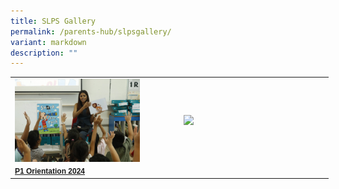 ```yaml
---
title: SLPS Gallery
permalink: /parents-hub/slpsgallery/
variant: markdown
description: ""
---
```

<table border="0" cellpadding="0" cellspacing="0" style="width:509px">
	<tbody>
		<tr>
			<td style="width:274px"><a href="https://photos.app.goo.gl/mJGdALhZY9YKPgQU6">
				<img style="float:left;margin-right:15px;width:200px" src="/images/_MG_0032.JPG"></a></td>
			<td style="width:226px"><img style="float:left;margin-right:15px;width:200px" src="/images/Recognition_Day__2.png">&nbsp;
	</td></tr>
	<tr>
	<td style="width:274px"><span style="font-family:Arial, helvetica,sans-serif;"><span align="center" style="font-size:12px"><strong><a href="https://photos.app.goo.gl/mJGdALhZY9YKPgQU6">P1 Orientation 2024 </a></strong></span></span>
		</td></tr>
		

		

     

</tbody></table>
